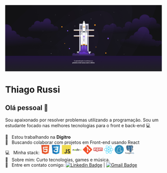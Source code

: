 <img width="auto" src="https://github.com/thiagorussi/thiagorussi/blob/master/2%20-%20NLW%20%2302%20-%202560x1080.jpg">


# Thiago Russi

## Olá pessoal 👋
Sou apaixonado por resolver problemas utilizando a programação.
Sou um estudante focado nas melhores tecnologias para o front e back-end :computer:

 :rocket:  &nbsp; Estou trabalhando na **Dígitro**
 <br/> :purple_heart: &nbsp; Buscando colaborar com projetos em Front-end usando React
 <br/> :computer: &nbsp; Minha stack:
  <img src="https://raw.githubusercontent.com/devicons/devicon/master/icons/html5/html5-original.svg" alt="html" width="30" height="30"/>
  <img src="https://raw.githubusercontent.com/devicons/devicon/master/icons/css3/css3-original.svg" alt="css" width="30" height="30"/>
  <img src="https://raw.githubusercontent.com/devicons/devicon/master/icons/javascript/javascript-original.svg" alt="javascript" width="30" height="30"/> 
  <img src="https://raw.githubusercontent.com/devicons/devicon/master/icons/nodejs/nodejs-original-wordmark.svg" alt="nodejs" width="30" height="30"/>
  <img src="https://raw.githubusercontent.com/devicons/devicon/master/icons/git/git-original.svg" alt="git" width="30" height="30"/>
  <img src="https://raw.githubusercontent.com/devicons/devicon/master/icons/npm/npm-original-wordmark.svg" alt="npm" width="30" height="30"/>
  <img src="https://raw.githubusercontent.com/devicons/devicon/master/icons/react/react-original.svg" alt="react" width="30" height="30" />
  <img src="https://raw.githubusercontent.com/devicons/devicon/master/icons/yarn/yarn-original.svg" alt="yarn" width="30" height="30" />
  <img src="https://raw.githubusercontent.com/devicons/devicon/master/icons/postgresql/postgresql-original-wordmark.svg" alt="yarn" width="30" height="30" />
 <br/> 💬  &nbsp; Sobre mim: Curto tecnologias, games e música.
 <br/> :email: &nbsp; Entre em contato comigo: [![Linkedin Badge](https://img.shields.io/badge/-ThiagoRussi-blue?style=flat-square&logo=Linkedin&logoColor=white&link=https://www.linkedin.com/in/tgmarinho/)](https://www.linkedin.com/in/thiago-russi-79aa3b163/) 
| 
[![Gmail Badge](https://img.shields.io/badge/-thiagorussii@gmail.com-c14438?style=flat-square&logo=Gmail&logoColor=white&link=mailto:thiagorussii@gmail.com)](mailto:thiagorussii@gmail.com)
